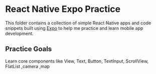 #  React Native Expo Practice

This folder contains a collection of simple React Native apps and code snippets built using [Expo](https://expo.dev/) to help me practice and learn mobile app development.


##  Practice Goals
Learn core components like View, Text, Button, TextInput, ScrollView, FlatList ,camera ,map
